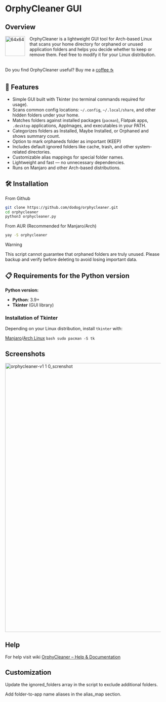 # OrphyCleaner GUI

## Overview
<img width="64" height="64" alt="64x64" src="https://github.com/user-attachments/assets/ab88f709-2ab5-446d-8219-2f50f1920540" align="left" style="margin-right:15px"/>

OrphyCleaner is a lightweight GUI tool for Arch-based Linux that scans your home directory for orphaned or unused application folders and helps you decide whether to keep or remove them. Feel free to modify it for your Linux distribution. <br /> <br />

Do you find OrphyCleaner useful? Buy me a [coffee ☕](https://ko-fi.com/dodog)

## 🚀 Features

- Simple GUI built with Tkinter (no terminal commands required for usage).
- Scans common config locations: `~/.config`, `~/.local/share`, and other hidden folders under your home.
- Matches folders against installed packages (`pacman`), Flatpak apps, `.desktop` applications, AppImages, and executables in your PATH.
- Categorizes folders as Installed, Maybe Installed, or Orphaned and shows summary count.
- Option to mark orphaneds folder as important (KEEP)
- Includes default ignored folders like cache, trash, and other system-related directories.
- Customizable alias mappings for special folder names.
- Lightweight and fast — no unnecessary dependencies.
- Runs on Manjaro and other Arch-based distributions.

## 🛠️ Installation
From Github
   ```bash
   git clone https://github.com/dodog/orphycleaner.git
   cd orphycleaner
   python3 orphycleaner.py
   ```
From AUR (Recommended for Manjaro/Arch)
   ```bash
   yay -S orphycleaner
   ```

> [!WARNING]
> This script cannot guarantee that orphaned folders are truly unused. Please backup and verify before deleting to avoid losing important data.

## 📋 Requirements for the Python version

   **Python version:**
   - **Python**: 3.9+  
   - **Tkinter** (GUI library)  
   
   ### Installation of Tkinter
   Depending on your Linux distribution, install `tkinter` with:
   
   [Manjaro](https://manjaro.org)/[Arch Linux](https://archlinux.org)
     ```bash
     sudo pacman -S tk
      ```

## Screenshots
<img width="1500" height="868" alt="orphycleaner-v1 1 0_screnshot" src="https://github.com/user-attachments/assets/0a8a3307-87c9-44a9-835e-76a3772a34ae" />


## Help
For help visit wiki [OrphyCleaner – Help & Documentation](https://github.com/dodog/orphycleaner/wiki)

## Customization
Update the ignored_folders array in the script to exclude additional folders.

Add folder-to-app name aliases in the alias_map section.




